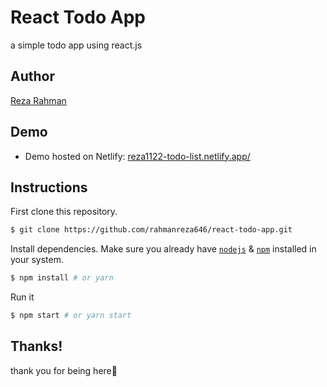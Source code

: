 # React Todo App
a simple todo app using react.js

## Author
[Reza Rahman](https://github.com/rahmanreza646)

## Demo

- Demo hosted on Netlify: [reza1122-todo-list.netlify.app/](reza1122-todo-list.netlify.app/)


## Instructions

First clone this repository.
```bash
$ git clone https://github.com/rahmanreza646/react-todo-app.git
```

Install dependencies. Make sure you already have [`nodejs`](https://nodejs.org/en/) & [`npm`](https://www.npmjs.com/) installed in your system.
```bash
$ npm install # or yarn
```

Run it
```bash
$ npm start # or yarn start
```

## Thanks!

thank you for being here💙
